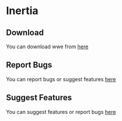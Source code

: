 # Inertia

## Download
You can download wwe from [here](https://http://inertiaclient.com/)

## Report Bugs
You can report bugs or suggest features [here](https://github.com/THEREALWWEFAN231/inertia/issues)

## Suggest Features
You can suggest features or report bugs [here](https://github.com/THEREALWWEFAN231/inertia/issues)
